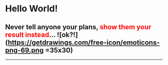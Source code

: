 # Hello World!

## Never tell anyone your plans, <span style="color:red">show them your result instead</span>...  ![ok?!](https://getdrawings.com/free-icon/emoticons-png-69.png =35x30)

---
